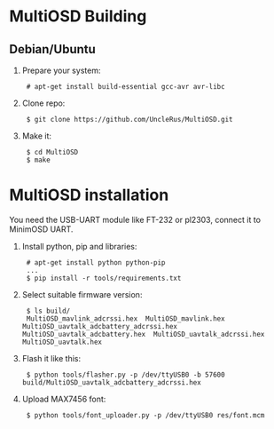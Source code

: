 # MultiOSD Building

## Debian/Ubuntu

1. Prepare your system:

        # apt-get install build-essential gcc-avr avr-libc

2. Clone repo:

        $ git clone https://github.com/UncleRus/MultiOSD.git

3. Make it:

        $ cd MultiOSD
        $ make



# MultiOSD installation

You need the USB-UART module like FT-232 or pl2303, connect it to MinimOSD UART.

1. Install python, pip and libraries:

        # apt-get install python python-pip
        ...
        $ pip install -r tools/requirements.txt

2. Select suitable firmware version:

        $ ls build/
        MultiOSD_mavlink_adcrssi.hex  MultiOSD_mavlink.hex  MultiOSD_uavtalk_adcbattery_adcrssi.hex  MultiOSD_uavtalk_adcbattery.hex  MultiOSD_uavtalk_adcrssi.hex  MultiOSD_uavtalk.hex

3. Flash it like this:

        $ python tools/flasher.py -p /dev/ttyUSB0 -b 57600 build/MultiOSD_uavtalk_adcbattery_adcrssi.hex

4. Upload MAX7456 font:
   
        $ python tools/font_uploader.py -p /dev/ttyUSB0 res/font.mcm

